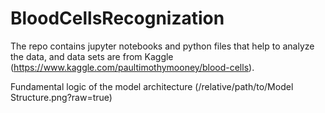 # BloodCellsRecognization
The repo contains jupyter notebooks and python files that help to analyze the data, and data sets are from Kaggle (https://www.kaggle.com/paultimothymooney/blood-cells).

Fundamental logic of the model architecture
(/relative/path/to/Model Structure.png?raw=true)
